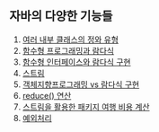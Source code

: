 ## 자바의 다양한 기능들

01. [여러 내부 클래스의 정와 유형]()
02. [함수형 프로그래밍과 람다식]()
03. [함수형 인터페이스와 람다식 구현]()
04. [스트림]()
05. [객체지향프로그래밍 vs 람다식 구현]()
06. [reduce() 연산]()
07. [스트림을 활용한 패키지 여행 비용 계산]()
08. [예외처리]()